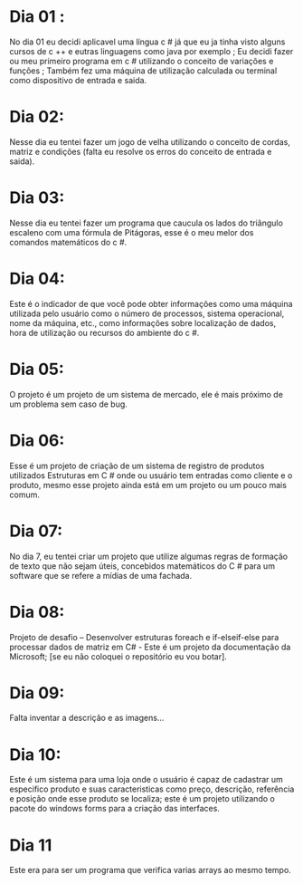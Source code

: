 # Dia 01 :
No dia 01 eu decidi aplicavel uma língua c # já que eu ja tinha visto alguns cursos de c ++ e eutras linguagens como java por exemplo ;
Eu decidi fazer ou meu primeiro programa em c # utilizando o conceito de variações e funções ;
Também fez uma máquina de utilização calculada ou terminal como dispositivo de entrada e saida.
# Dia 02:
Nesse dia eu tentei fazer um jogo de velha utilizando o conceito de cordas, matriz e condições (falta eu resolve os erros do conceito de entrada e saida).
# Dia 03:
Nesse dia eu tentei fazer um programa que caucula os lados do triângulo escaleno com uma fórmula de Pitágoras, esse é o meu melor dos comandos matemáticos do c #.
# Dia 04:
Este é o indicador de que você pode obter informações como uma máquina utilizada pelo usuário como o número de processos, sistema operacional, nome da máquina, etc., como informações sobre localização de dados, hora de utilização ou recursos do ambiente do c #.
# Dia 05:
O projeto é um projeto de um sistema de mercado, ele é mais próximo de um problema sem caso de bug.
# Dia 06:
Esse é um projeto de criação de um sistema de registro de produtos utilizados Estruturas em C # onde ou usuário tem entradas como cliente e o produto, mesmo esse projeto ainda está em um projeto ou um pouco mais comum.
# Dia 07:
No dia 7, eu tentei criar um projeto que utilize algumas regras de formação de texto que não sejam úteis, concebidos matemáticos do C # para um software que se refere a mídias de uma fachada.
# Dia 08:
Projeto de desafio – Desenvolver estruturas foreach e if-elseif-else para processar dados de matriz em C# - Este é um projeto da documentação da Microsoft;
[se eu não coloquei o repositório eu vou botar].
# Dia 09:
Falta inventar a descrição e as imagens...
# Dia 10:
Este é um sistema para uma loja onde o usuário é capaz de cadastrar um especifico produto e suas caracteristicas como preço, descrição, referência e posição onde esse produto se localiza;
este é um projeto utilizando o pacote do windows forms para a criação das interfaces.
# Dia 11
Este era para ser um programa que verifica varias arrays ao mesmo tempo.
